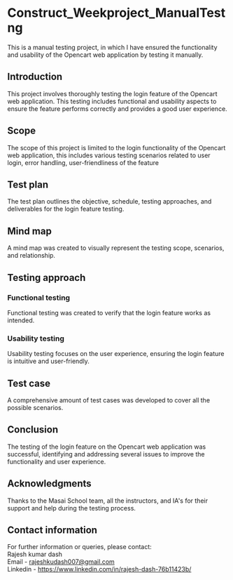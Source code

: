 # Construct_Weekproject_ManualTestng
This is a manual testing project, in which I have ensured the functionality and usability of the Opencart web application by testing it manually.

## Introduction
This project involves thoroughly testing the login feature of the Opencart web application. This testing includes functional and usability aspects to ensure the feature performs correctly and provides a good user experience.

## Scope
The scope of this project is limited to the login functionality of the Opencart web application, this includes various testing scenarios related to user login, error handling, user-friendliness of the feature

## Test plan
The test plan outlines the objective, schedule, testing approaches, and deliverables for the login feature testing.

## Mind map
A mind map was created to visually represent the testing scope, scenarios, and relationship.

## Testing approach
### Functional testing
Functional testing was created to verify that the login feature works as intended.
### Usability testing
Usability testing focuses on the user experience, ensuring the login feature is intuitive and user-friendly.

## Test case
A comprehensive amount of test cases was developed to cover all the possible scenarios.

## Conclusion 
The testing of the login feature on the Opencart web application was successful, identifying and addressing several issues to improve the functionality and user experience.

## Acknowledgments
Thanks to the Masai School team, all the instructors, and IA's for their support and help during the testing process.

## Contact information
For further information or queries, please contact:  
Rajesh kumar dash  
Email - rajeshkudash007@gmail.com  
Linkedin - https://www.linkedin.com/in/rajesh-dash-76b11423b/
